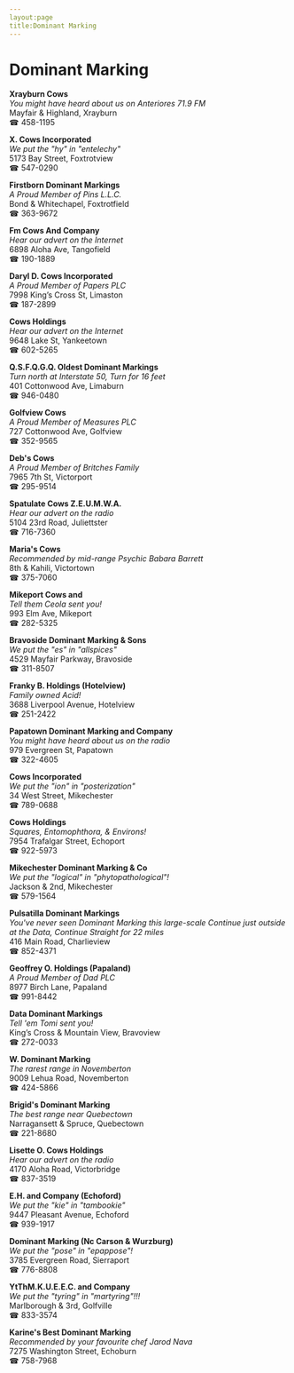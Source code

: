 ```yaml
---
layout:page
title:Dominant Marking
---
```

# Dominant Marking

**Xrayburn Cows**  
_You might have heard about us on Anteriores 71.9 FM_  
Mayfair & Highland, Xrayburn  
☎ 458-1195



**X. Cows Incorporated**  
_We put the "hy" in "entelechy"_  
5173 Bay Street, Foxtrotview  
☎ 547-0290



**Firstborn Dominant Markings**  
_A Proud Member of Pins L.L.C._  
Bond & Whitechapel, Foxtrotfield  
☎ 363-9672



**Fm Cows And Company**  
_Hear our advert on the Internet_  
6898 Aloha Ave, Tangofield  
☎ 190-1889



**Daryl D. Cows Incorporated**  
_A Proud Member of Papers PLC_  
7998 King’s Cross St, Limaston  
☎ 187-2899



**Cows Holdings**  
_Hear our advert on the Internet_  
9648 Lake St, Yankeetown  
☎ 602-5265



**Q.S.F.Q.G.Q. Oldest Dominant Markings**  
_Turn north at Interstate 50, Turn for 16 feet_  
401 Cottonwood Ave, Limaburn  
☎ 946-0480



**Golfview Cows**  
_A Proud Member of Measures PLC_  
727 Cottonwood Ave, Golfview  
☎ 352-9565



**Deb's Cows**  
_A Proud Member of Britches Family_  
7965 7th St, Victorport  
☎ 295-9514



**Spatulate Cows Z.E.U.M.W.A.**  
_Hear our advert on the radio_  
5104 23rd Road, Juliettster  
☎ 716-7360



**Maria's Cows**  
_Recommended by mid-range Psychic Babara Barrett_  
8th & Kahili, Victortown  
☎ 375-7060



**Mikeport Cows and**  
_Tell them Ceola sent you!_  
993 Elm Ave, Mikeport  
☎ 282-5325



**Bravoside Dominant Marking & Sons**  
_We put the "es" in "allspices"_  
4529 Mayfair Parkway, Bravoside  
☎ 311-8507



**Franky B. Holdings (Hotelview)**  
_Family owned Acid!_  
3688 Liverpool Avenue, Hotelview  
☎ 251-2422



**Papatown Dominant Marking and Company**  
_You might have heard about us on the radio_  
979 Evergreen St, Papatown  
☎ 322-4605



**Cows Incorporated**  
_We put the "ion" in "posterization"_  
34 West Street, Mikechester  
☎ 789-0688



**Cows Holdings**  
_Squares, Entomophthora, & Environs!_  
7954 Trafalgar Street, Echoport  
☎ 922-5973



**Mikechester Dominant Marking & Co**  
_We put the "logical" in "phytopathological"!_  
Jackson & 2nd, Mikechester  
☎ 579-1564



**Pulsatilla Dominant Markings**  
_You've never seen Dominant Marking this large-scale 
Continue just outside at the Data, Continue Straight for 22 miles_  
416 Main Road, Charlieview  
☎ 852-4371



**Geoffrey O. Holdings (Papaland)**  
_A Proud Member of Dad PLC_  
8977 Birch Lane, Papaland  
☎ 991-8442



**Data Dominant Markings**  
_Tell 'em Tomi sent you!_  
King’s Cross & Mountain View, Bravoview  
☎ 272-0033



**W. Dominant Marking**  
_The rarest range in Novemberton_  
9009 Lehua Road, Novemberton  
☎ 424-5866



**Brigid's Dominant Marking**  
_The best range near Quebectown_  
Narragansett & Spruce, Quebectown  
☎ 221-8680



**Lisette O. Cows Holdings**  
_Hear our advert on the radio_  
4170 Aloha Road, Victorbridge  
☎ 837-3519



**E.H. and Company (Echoford)**  
_We put the "kie" in "tambookie"_  
9447 Pleasant Avenue, Echoford  
☎ 939-1917



**Dominant Marking (Nc Carson & Wurzburg)**  
_We put the "pose" in "epappose"!_  
3785 Evergreen Road, Sierraport  
☎ 776-8808



**YtThM.K.U.E.E.C. and Company**  
_We put the "tyring" in "martyring"!!!_  
Marlborough & 3rd, Golfville  
☎ 833-3574



**Karine's Best Dominant Marking**  
_Recommended by your favourite chef Jarod Nava_  
7275 Washington Street, Echoburn  
☎ 758-7968



